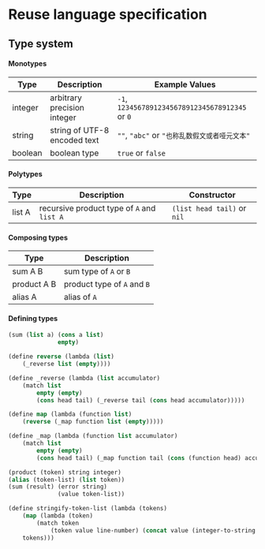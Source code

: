 
# Reuse language specification

## Type system

#### Monotypes

| Type    | Description                  | Example Values                                  |
|---------|------------------------------|-------------------------------------------------|
| integer | arbitrary precision integer  | `-1`, `12345678912345678912345678912345` or `0` |
| string  | string of UTF-8 encoded text | `""`, `"abc"` or `"也称乱数假文或者哑元文本"`       |
| boolean | boolean type                 | `true` or `false`                               |

#### Polytypes

| Type   | Description                                | Constructor                 |
|--------|--------------------------------------------|-----------------------------|
| list A | recursive product type of `A` and `list A` | `(list head tail)` or `nil` |

#### Composing types

| Type        | Description                 |
|-------------|-----------------------------|
| sum A B     | sum type of `A` or `B`      |
| product A B | product type of `A` and `B` |
| alias A     | alias of `A`                |

#### Defining types

```clojure
(sum (list a) (cons a list)
              empty)

(define reverse (lambda (list)
    (_reverse list (empty))))

(define _reverse (lambda (list accumulator)
    (match list
        empty (empty)
        (cons head tail) (_reverse tail (cons head accumulator)))))

(define map (lambda (function list)
    (reverse (_map function list (empty)))))

(define _map (lambda (function list accumulator)
    (match list
        empty (empty)
        (cons head tail) (_map function tail (cons (function head) accumulator)))))

(product (token) string integer)
(alias (token-list) (list token))
(sum (result) (error string)
              (value token-list))

(define stringify-token-list (lambda (tokens)
    (map (lambda (token)
        (match token
            (token value line-number) (concat value (integer-to-string line-number))))
    tokens)))
```
